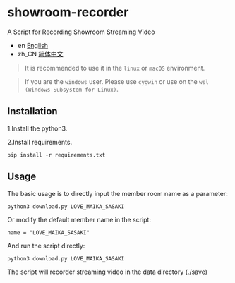 # showroom-recorder
A Script for Recording Showroom Streaming Video

- en [English](README.md)
- zh_CN [简体中文](README.zh_CN.md)

> It is recommended to use it in the `linux` or `macOS` environment.

> If you are the `windows` user. Please use `cygwin` or use on the `wsl (Windows Subsystem for Linux)`.

## Installation

1.Install the python3.

2.Install requirements.

```
pip install -r requirements.txt
```

## Usage

The basic usage is to directly input the member room name as a parameter:

```
python3 download.py LOVE_MAIKA_SASAKI
```

Or modify the default member name in the script:

```
name = "LOVE_MAIKA_SASAKI"
```
And run the script directly:

```
python3 download.py LOVE_MAIKA_SASAKI
```

The script will recorder streaming video in the data directory (./save) 
